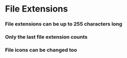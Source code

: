 # File Extensions

### File extensions can be up to 255 characters long

### Only the last file extension counts

### File icons can be changed too
